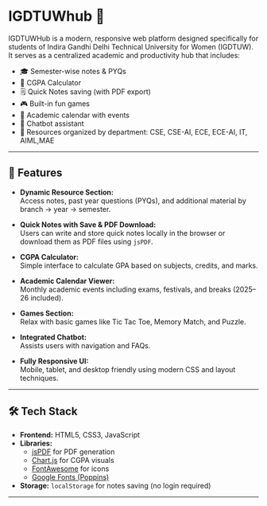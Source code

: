 # IGDTUWhub 🚀

IGDTUWHub is a modern, responsive web platform designed specifically for students of Indira Gandhi Delhi Technical University for Women (IGDTUW). It serves as a centralized academic and productivity hub that includes:

- 🎓 Semester-wise notes & PYQs
- 🧮 CGPA Calculator
- 🗒️ Quick Notes saving (with PDF export)
- 🎮 Built-in fun games
- 📅 Academic calendar with events
- 🤖 Chatbot assistant
- 📌 Resources organized by department: CSE, CSE-AI, ECE, ECE-AI, IT, AIML,MAE

---

## 🌟 Features

- **Dynamic Resource Section:**  
  Access notes, past year questions (PYQs), and additional material by branch → year → semester.

- **Quick Notes with Save & PDF Download:**  
  Users can write and store quick notes locally in the browser or download them as PDF files using `jsPDF`.

- **CGPA Calculator:**  
  Simple interface to calculate GPA based on subjects, credits, and marks.

- **Academic Calendar Viewer:**  
  Monthly academic events including exams, festivals, and breaks (2025–26 included).

- **Games Section:**  
  Relax with basic games like Tic Tac Toe, Memory Match, and Puzzle.

- **Integrated Chatbot:**  
  Assists users with navigation and FAQs.

- **Fully Responsive UI:**  
  Mobile, tablet, and desktop friendly using modern CSS and layout techniques.

---

## 🛠️ Tech Stack

- **Frontend:** HTML5, CSS3, JavaScript
- **Libraries:**
  - [jsPDF](https://github.com/parallax/jsPDF) for PDF generation
  - [Chart.js](https://www.chartjs.org/) for CGPA visuals
  - [FontAwesome](https://fontawesome.com/) for icons
  - [Google Fonts (Poppins)](https://fonts.google.com/specimen/Poppins)
- **Storage:** `localStorage` for notes saving (no login required)


---


